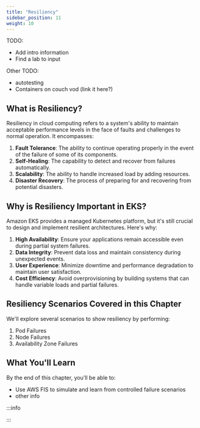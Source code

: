 ```yaml
---
title: "Resiliency"
sidebar_position: 11
weight: 10
---
```


TODO:

- Add intro information
- Find a lab to input

Other TODO:

- autotesting
- Containers on couch vod (link it here?)

## What is Resiliency?

Resiliency in cloud computing refers to a system's ability to maintain acceptable performance levels in the face of faults and challenges to normal operation. It encompasses:

1. **Fault Tolerance**: The ability to continue operating properly in the event of the failure of some of its components.
2. **Self-Healing**: The capability to detect and recover from failures automatically.
3. **Scalability**: The ability to handle increased load by adding resources.
4. **Disaster Recovery**: The process of preparing for and recovering from potential disasters.

## Why is Resiliency Important in EKS?

Amazon EKS provides a managed Kubernetes platform, but it's still crucial to design and implement resilient architectures. Here's why:

1. **High Availability**: Ensure your applications remain accessible even during partial system failures.
2. **Data Integrity**: Prevent data loss and maintain consistency during unexpected events.
3. **User Experience**: Minimize downtime and performance degradation to maintain user satisfaction.
4. **Cost Efficiency**: Avoid overprovisioning by building systems that can handle variable loads and partial failures.

## Resiliency Scenarios Covered in this Chapter

We'll explore several scenarios to show resiliency by performing:

1. Pod Failures
2. Node Failures
3. Availability Zone Failures

## What You'll Learn

By the end of this chapter, you'll be able to:

- Use AWS FIS to simulate and learn from controlled failure scenarios
- other info

:::info

<!-- To explore AWS Resiliency features in greater depth, we recommend checking out the [other lab](anotherlab). -->

:::
